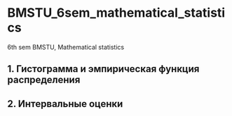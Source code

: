 # BMSTU_6sem_mathematical_statistics

6th sem BMSTU, Mathematical statistics

## 1. Гистограмма и эмпирическая функция распределения

## 2. Интервальные оценки

